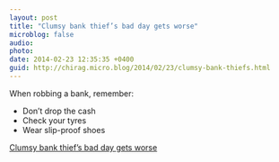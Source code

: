```yaml
---
layout: post
title: "Clumsy bank thief’s bad day gets worse"
microblog: false
audio: 
photo: 
date: 2014-02-23 12:35:35 +0400
guid: http://chirag.micro.blog/2014/02/23/clumsy-bank-thiefs.html
---
```

<p>When robbing a bank, remember:</p>
<ul>
<li>Don’t drop the cash</li>
<li>Check your tyres</li>
<li>Wear slip-proof shoes</li>
</ul>
<p><a href="http://www.bbc.co.uk/news/world-us-canada-26284548" target="_blank">Clumsy bank thief’s bad day gets worse</a></p>
